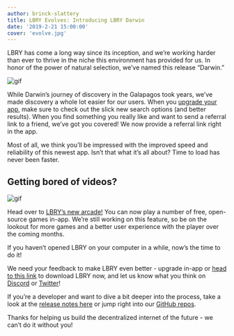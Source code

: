 ```yaml
---
author: brinck-slattery
title: LBRY Evolves: Introducing LBRY Darwin
date: '2019-2-21 15:00:00'
cover: 'evolve.jpg'
---
```

LBRY has come a long way since its inception, and we’re working harder than ever to thrive in the niche this environment has provided for us. In honor of the power of natural selection, we’ve named this release “Darwin.”

![gif](https://spee.ch/@lbry:3f/darwin-029.gif)

While Darwin’s journey of discovery in the Galapagos took years, we’ve made discovery a whole lot easier for our users. When you [upgrade your app](https://lbry.io/get), make sure to check out the slick new search options (and better results). When you find something you really like and want to send a referral link to a friend, we’ve got you covered! We now provide a referral link right in the app.

Most of all, we think you’ll be impressed with the improved speed and reliability of this newest app. Isn’t that what it’s all about? Time to load has never been faster.

## Getting bored of videos?

![gif](https://spee.ch/@lbry:3f/invites-and-games.gif)

Head over to [LBRY’s new arcade!](https://open.lbry.io/%40OpenSourceGames) You can now play a number of free, open-source games in-app. We’re still working on this feature, so be on the lookout for more games and a better user experience with the player over the coming months.

If you haven’t opened LBRY on your computer in a while, now’s the time to do it! 

We need your feedback to make LBRY even better - upgrade in-app or [head to this link](https://lbry.io/get) to download LBRY now, and let us know what you think on [Discord](https://chat.lbry.io) or [Twitter](https://www.twitter.com/lbryio)! 

If you’re a developer and want to dive a bit deeper into the process, take a look at the [release notes here](https://github.com/lbryio/lbry-desktop/releases/tag/v0.29.1) or jump right into our [GitHub repos](https://github.com/lbryio/).

Thanks for helping us build the decentralized internet of the future - we can’t do it without you!
